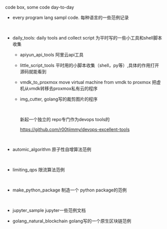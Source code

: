 code box, some code day-to-day

* every program lang sampl code. 每种语言的一些范例记录

   ​

* daily_tools: daily tools and collect script  为平时写的一些小工具和shell脚本收集
   - apiyun_api_tools 阿里云api工具

   - little_script_tools 平时用的小脚本收集（shell，py等）,具体的作用打开源码就能看到

   - vmdk_to_proxmox  move virtual machine from vmdk to proxmox 把虚机从vmdk转移去proxmox私有云的程序

   - img_cutter, golang写的裁剪图片的程序

     ​

     新起一个独立的 repo专门作为devops tools的 

     https://github.com/r00tjimmy/devops-excellent-tools

     ​


* automic_algorithm 原子性自增算法范例

  ​


* limiting_qps 限流算法范例

  ​

* make_python_package  制造一个 python package的范例

  ​

* jupyter_sample  jupyter一些范例文档




* golang_natural_blockchain  golang写的一个原生区块链范例








